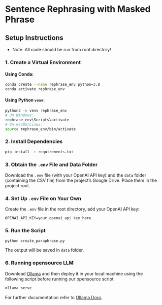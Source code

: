 # Sentence Rephrasing with Masked Phrase

## Setup Instructions
- Note: All code should be run from root directory!
### 1. Create a Virtual Environment

#### Using Conda:
```bash
conda create --name rephrase_env python=3.8
conda activate rephrase_env
```

#### Using Python `venv`:
```bash
python3 -m venv rephrase_env
# On Windows:
rephrase_env\Scripts\activate
# On macOS/Linux:
source rephrase_env/bin/activate
```

### 2. Install Dependencies
```bash
pip install -r requirements.txt
```

### 3. Obtain the `.env` File and Data Folder

Download the `.env` file (with your OpenAI API key) and the `data` folder (containing the CSV file) from the project’s Google Drive. Place them in the project root.

### 4. Set Up `.env` File on Your Own

Create the `.env` file in the root directory, add your OpenAI API key:
```env
OPENAI_API_KEY=your_openai_api_key_here
```

### 5. Run the Script
```bash
python create_paraphrase.py
```

The output will be saved in `data` folder.

### 6. Running opensource LLM

Download [Ollama](https://ollama.com/download) and then deploy it in your local machine using the following script before running our opensource script
```bash
ollama serve 
```
For further documentation refer to [Ollama Docs](https://github.com/ollama/ollama)